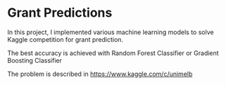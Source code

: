 # Grant Predictions
In this project, I implemented various machine learning models to solve Kaggle competition for grant prediction.

The best accuracy is achieved with Random Forest Classifier or Gradient Boosting Classifier

The problem is described in https://www.kaggle.com/c/unimelb
